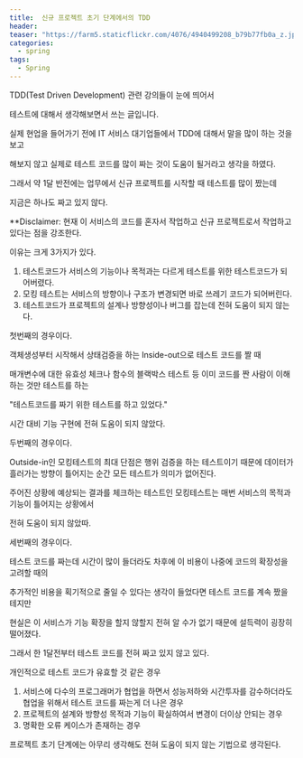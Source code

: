```yaml
---
title:  신규 프로젝트 초기 단계에서의 TDD
header:
teaser: "https://farm5.staticflickr.com/4076/4940499208_b79b77fb0a_z.jpg"
categories:
  - spring
tags:
  - Spring
---
```


TDD(Test Driven Development) 관련 강의들이 눈에 띄어서 

테스트에 대해서 생각해보면서 쓰는 글입니다.

실제 현업을 들어가기 전에 IT 서비스 대기업들에서 TDD에 대해서 말을 많이 하는 것을 보고

해보지 않고 실제로 테스트 코드를 많이 짜는 것이 도움이 될거라고 생각을 하였다.

그래서 약 1달 반전에는 업무에서 신규 프로젝트를 시작할 때 테스트를 많이 짰는데 

지금은 하나도 짜고 있지 않다.

**Disclaimer: 현재 이 서비스의 코드를 혼자서 작업하고 신규 프로젝트로서 작업하고 있다는 점을 강조한다.

이유는 크게 3가지가 있다.

  1. 테스트코드가 서비스의 기능이나 목적과는 다르게 테스트를 위한 테스트코드가 되어버렸다.
  2. 모킹 테스트는 서비스의 방향이나 구조가 변경되면 바로 쓰레기 코드가 되어버린다.
  3. 테스트코드가 프로젝트의 설계나 방향성이나 버그를 잡는데 전혀 도움이 되지 않는다.

첫번째의 경우이다.

객체생성부터 시작해서 상태검증을 하는 Inside-out으로 테스트 코드를 짤 때

매개변수에 대한 유효성 체크나 함수의 블랙박스 테스트 등 이미 코드를 짠 사람이 이해하는 것만 테스트를 하는

"테스트코드를 짜기 위한 테스트를 하고 있었다."

시간 대비 기능 구현에 전혀 도움이 되지 않았다.

두번째의 경우이다.

Outside-in인 모킹테스트의 최대 단점은 행위 검증을 하는 테스트이기 때문에 데이터가 흘러가는 방향이 틀어지는 순간 모든 테스트가 의미가 없어진다.

주어진 상황에 예상되는 결과를 체크하는 테스트인 모킹테스트는 매번 서비스의 목적과 기능이 틀어지는 상황에서

전혀 도움이 되지 않았따.

세번째의 경우이다.

테스트 코드를 짜는데 시간이 많이 들더라도 차후에 이 비용이 나중에 코드의 확장성을 고려할 때의

추가적인 비용을 획기적으로 줄일 수 있다는 생각이 들었다면 테스트 코드를 계속 짰을 테지만

현실은 이 서비스가 기능 확장을 할지 않할지 전혀 알 수가 없기 때문에 설득력이 굉장히 떨어졌다.

그래서 한 1달전부터 테스트 코드를 전혀 짜고 있지 않고 있다.




개인적으로 테스트 코드가 유효할 것 같은 경우

  1. 서비스에 다수의 프로그래머가 협업을 하면서 성능저하와 시간투자를 감수하더라도 협업을 위해서 테스트 코드를 짜는게 더 나은 경우
  2. 프로젝트의 설계와 방향성 목적과 기능이 확실하여서 변경이 더이상 안되는 경우
  3. 명확한 오류 케이스가 존재하는 경우

프로젝트 초기 단계에는 아무리 생각해도 전혀 도움이 되지 않는 기법으로 생각된다.

